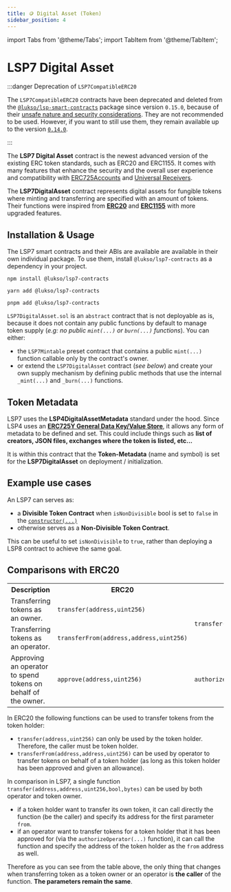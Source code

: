 ```yaml
---
title: 🪙 Digital Asset (Token)
sidebar_position: 4
---
```


import Tabs from '@theme/Tabs';
import TabItem from '@theme/TabItem';

# LSP7 Digital Asset

:::danger Deprecation of `LSP7CompatibleERC20`

The `LSP7CompatibleERC20` contracts have been deprecated and deleted from the [`@lukso/lsp-smart-contracts`](https://github.com/lukso-network/lsp-smart-contracts) package since version `0.15.0`, because of their [unsafe nature and security considerations](https://github.com/lukso-network/lsp-smart-contracts/pull/845#issuecomment-1888671461). They are not recommended to be used. However, if you want to still use them, they remain available up to the version [`0.14.0`](https://github.com/lukso-network/lsp-smart-contracts/releases/tag/lsp-smart-contracts-v0.14.0).

:::

The **LSP7 Digital Asset** contract is the newest advanced version of the existing ERC token standards, such as ERC20 and ERC1155. It comes with many features that enhance the security and the overall user experience and compatibility with [ERC725Accounts](/standards/accounts/lsp0-erc725account.md) and [Universal Receivers](/standards/accounts/lsp1-universal-receiver.md).

The **LSP7DigitalAsset** contract represents digital assets for fungible tokens where minting and transferring are specified with an amount of tokens. Their functions were inspired from **[ERC20](https://github.com/OpenZeppelin/openzeppelin-contracts/blob/master/contracts/token/ERC20/ERC20.sol)** and **[ERC1155](https://github.com/OpenZeppelin/openzeppelin-contracts/blob/master/contracts/token/ERC1155/ERC1155.sol)** with more upgraded features.

## Installation & Usage

The LSP7 smart contracts and their ABIs are available are available in their own individual package. To use them, install `@lukso/lsp7-contracts` as a dependency in your project.

<Tabs groupId="provider-lib">
  <TabItem value="npm" label="npm" default>

```
npm install @lukso/lsp7-contracts
```

  </TabItem>
  <TabItem value="yarn" label="yarn" default>

```
yarn add @lukso/lsp7-contracts
```

  </TabItem>
  <TabItem value="pnpm" label="pnpm" default>

```
pnpm add @lukso/lsp7-contracts
```

  </TabItem>
</Tabs>

`LSP7DigitalAsset.sol` is an `abstract` contract that is not deployable as is, because it does not contain any public functions by default to manage token supply (_e.g: no public `mint(...)` or `burn(...)` functions_). You can either:

- the `LSP7Mintable` preset contract that contains a public `mint(...)` function callable only by the contract's owner.
- or extend the `LSP7DigitalAsset` contract (_see below_) and create your own supply mechanism by defining public methods that use the internal `_mint(...)` and `_burn(...)` functions.

## Token Metadata

LSP7 uses the **LSP4DigitalAssetMetadata** standard under the hood. Since LSP4 uses an **[ERC725Y General Data Key/Value Store](https://eips.ethereum.org/EIPS/eip-725)**, it allows any form of metadata to be defined and set. This could include things such as **list of creators, JSON files, exchanges where the token is listed, etc...**

It is within this contract that the **Token-Metadata** (name and symbol) is set for the **LSP7DigitalAsset** on deployment / initialization.

## Example use cases

An LSP7 can serves as:

- a **Divisible Token Contract** when `isNonDivisible` bool is set to `false` in the [`constructor(...)`](#constructor)
- otherwise serves as a **Non-Divisible Token Contract**.

This can be useful to set `isNonDivisible` to `true`, rather than deploying a LSP8 contract to achieve the same goal.

## Comparisons with ERC20

<table>
  <tr>
    <th>Description</th>
    <th>ERC20</th>
    <th>LSP7</th>
  </tr>
  <tr>
    <td>Transferring tokens as an owner.</td>
    <td><code>transfer(address,uint256)</code></td>
    <td rowspan="2"><code>transfer(address,address,uint256,bool,bytes)</code></td>
  </tr>
  <tr>
    <td>Transferring tokens as an operator.</td>
    <td><code>transferFrom(address,address,uint256)</code></td>
  </tr>
  <tr>
    <td>Approving an operator to spend tokens on behalf of the owner.</td>
    <td><code>approve(address,uint256)</code></td>
    <td><code>authorizeOperator(address,uint256)</code></td>
  </tr>
</table>

In ERC20 the following functions can be used to transfer tokens from the token holder:

- `transfer(address,uint256)` can only be used by the token holder. Therefore, the caller must be token holder.
- `transferFrom(address,address,uint256)` can be used by operator to transfer tokens on behalf of a token holder (as long as this token holder has been approved and given an allowance).

In comparison in LSP7, a single function `transfer(address,address,uint256,bool,bytes)` can be used by both operator and token owner.

- if a token holder want to transfer its own token, it can call directly the function (be the caller) and specify its address for the first parameter `from`.
- if an operator want to transfer tokens for a token holder that it has been approved for (via the `authorizeOperator(...)` function), it can call the function and specify the address of the token holder as the `from` address as well.

Therefore as you can see from the table above, the only thing that changes when transferring token as a token owner or an operator is **the caller** of the function. **The parameters remain the same**.

